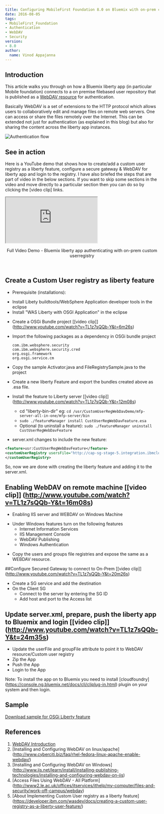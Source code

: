 ```yaml
---
title: Configuring MobileFirst Foundation 8.0 on Bluemix with on-prem custom registry for application authentication
date: 2016-08-05
tags:
- MobileFirst_Foundation
- Authentication
- WebDAV
- Security
version:
- 8.0
author:
  name: Vinod Appajanna
---
```


## Introduction
This article walks you through on how a Bluemix liberty app (in particular Mobile foundation) connects to a on premise filebased user repository that is published as a [WebDAV resource](http://www.webdav.org/) for authentication.

Basically WebDAV is a set of extensions to the HTTP protocol which allows users to collaboratively edit and manage files on remote web servers. One can access or share the files remotely over the Internet. This can be extended not just for authentication (as explained in this blog) but also for sharing the content across the liberty app instances.

![Authentication flow]({{site.baseurl}}/assets/blog/2016-08-06-mfp-liberty-app-using-custmomuserreg-as-webdav-resource-on-bluemix/MFPCustUserReg.png)

## See in action
Here is a YouTube demo that shows how to create/add a custom user registry as a liberty feature, configure a secure gateway &amp; WebDAV for liberty app and login to the registry. I have also briefed the steps that are part of video in the below sections. If you want to skip some sections in the video and move directly to a particular section then you can do so by clicking the [video clip] links.

<div class="sizer">
  <div class="embed-responsive embed-responsive-16by9">
    <iframe src="https://www.youtube.com/embed/TL1z7sQQb-Y"></iframe>
  </div>
</div>
<p style="text-align: center;">Full Video Demo - Bluemix liberty app authenticating with on-prem custom userregistry</p>
</br>


## Create a Custom User registry as liberty feature
* Prerequisite (installations):
 - Install Libety buildtools/WebSphere Application developer tools in the eclipse
 - Install "WAS Liberty with OSGI Application" in the eclipse
* Create a OSGi Bundle project [[video clip]] (http://www.youtube.com/watch?v=TL1z7sQQb-Y&t=6m26s)
* Import the following packages as a dependency in OSGi bundle project

    ```
    com.ibm.websphere.security
    com.ibm.websphere.security.cred
    org.osgi.framework
    org.osgi.service.cm
    ```

* Copy the sample Activator.java and FileRegistrySample.java to the project
* Create a new liberty Feature and export the bundles created above as .esa file.
* Install the feature to Liberty server [[video clip]] (http://www.youtube.com/watch?v=TL1z7sQQb-Y&t=12m08s)
	- cd "liberty-bin-dir" eg: `cd /usr/CustomUserRegWebDavDemo/mfp-server-all-in-one/mfp-server/bin`
	- `sudo ./featureManager install CustUserRegWebDavFeature.esa`
  - Optional (to uninstall a feature):
	  `sudo ./featureManager uninstall CustUserRegWebDavFeature`
* server.xml changes to include the new feature:

```xml
<feature>usr:CustUserRegWebDavFeature</feature>
<customUserRegistry usersFile="http://cap-sg-stage-5.integration.ibmcloud.com:15217/userregistry/users.props" groupsFile="http://cap-sg-stage-5.integration.ibmcloud.com:15217/userregistry/groups.props">
</customUserRegistry>
```

So, now we are done with creating the liberty feature and adding it to the server.xml.

## Enabling WebDAV on remote machine [[video clip]] (http://www.youtube.com/watch?v=TL1z7sQQb-Y&t=16m08s)

* Enabling IIS server and WEBDAV on Windows Machine
 - Under Windows features turn on the following features
   * Internet Information Services
   * IIS Management Console
   * WebDAV Publishing
   * Windows Authentication
* Copy the users and groups file registries and expose the same as a WEBDAV resource.

##Configure Secured Gateway to connect to On-Prem [[video clip]] (http://www.youtube.com/watch?v=TL1z7sQQb-Y&t=20m26s)

* Create a SG service and add the destination
* On the Client SG
  - Connect to the server by entering the SG ID
  - Add host and port to the Access list

## Update server.xml, prepare, push the liberty app to Bluemix and login [[video clip]] (http://www.youtube.com/watch?v=TL1z7sQQb-Y&t=24m35s)

* Update the userFile and groupFile attribute to point it to WebDAV resource/Custom user registry
* Zip the App
* Push the App
* Login to the App

Note: To install the app on to Bluemix you need to install [cloudfoundry] (https://console.ng.bluemix.net/docs/cli/cliplug-in.html) plugin on your system and then login.

## Sample
[Download sample for OSGi Liberty feature](https://github.com/vinapp/liberty-customreg-as-webdavres)

## References

1. [WebDAV Introduction](http://www.webdav.org/)
2. [Installing and Configuring WebDAV on linux/apache] (http://www.cyberciti.biz/faq/rhel-fedora-linux-apache-enable-webdav/)
3. [Installing and Configuring WebDAV on Windows] (http://www.iis.net/learn/install/installing-publishing-technologies/installing-and-configuring-webdav-on-iis)
4. [Access Files Using WebDAV - All Platform] (http://www2.le.ac.uk/offices/itservices/ithelp/my-computer/files-and-security/work-off-campus/webdav)
5. [About Implementing Custom User registry as a liberty feature] (https://developer.ibm.com/wasdev/docs/creating-a-custom-user-registry-as-a-liberty-user-feature/)

